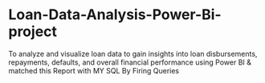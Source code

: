 # Loan-Data-Analysis-Power-Bi-project
To analyze and visualize loan data to gain insights into loan disbursements, repayments, defaults, and overall financial performance using Power BI &amp; matched this Report with MY SQL By Firing Queries
